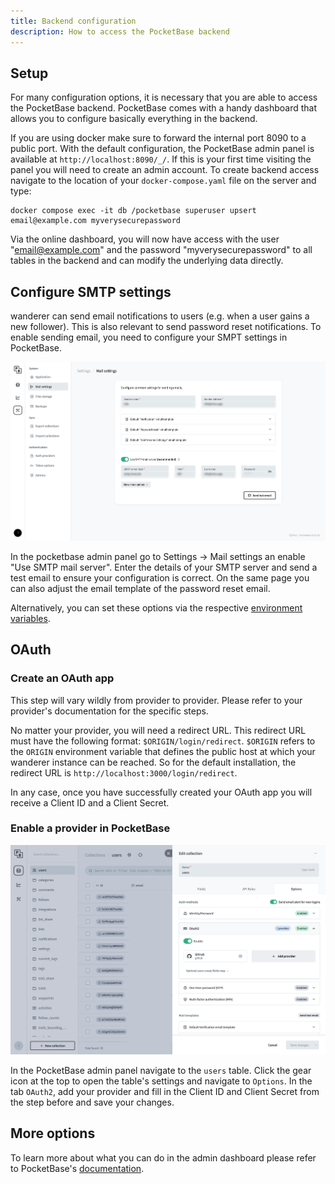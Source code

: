 ```yaml
---
title: Backend configuration
description: How to access the PocketBase backend
---
```

## Setup

For many configuration options, it is necessary that you are able to access the PocketBase backend. PocketBase comes with a handy dashboard that allows you to configure basically everything in the backend.

If you are using docker make sure to forward the internal port 8090 to a public port. With the default configuration, the PocketBase admin panel is available at `http://localhost:8090/_/`. If this is your first time visiting the panel you will need to create an admin account. 
To create backend access navigate to the location of your `docker-compose.yaml` file on the server and type:
```
docker compose exec -it db /pocketbase superuser upsert email@example.com myverysecurepassword
```
Via the online dashboard, you will now have access with the user "email@example.com" and the password "myverysecurepassword" to all tables in the backend and can modify the underlying data directly.

## Configure SMTP settings 

<span class="-tracking-[0.075em]">wanderer</span> can send email notifications to users (e.g. when a user gains a new follower). This is also relevant to send password reset notifications. To enable sending email, you need to configure your SMPT settings in PocketBase. 

![Pocketbase Mail Settings](../../../assets/guides/pocketbase_mail_settings.png)

In the pocketbase admin panel go to Settings -> Mail settings an enable "Use SMTP mail server". Enter the details of your SMTP server and send a test email to ensure your configuration is correct. On the same page you can also adjust the email template of the password reset email.

Alternatively, you can set these options via the respective [environment variables](/run/environment-configuration/#pocketbase).

## OAuth

### Create an OAuth app

This step will vary wildly from provider to provider. Please refer to your provider's documentation for the specific steps. 

No matter your provider, you will need a redirect URL. This redirect URL must have the following format: `$ORIGIN/login/redirect`. `$ORIGIN` refers to the `ORIGIN` environment variable that defines the public host at which your <span class="-tracking-[0.075em]">wanderer</span> instance can be reached. So for the default installation, the redirect URL is `http://localhost:3000/login/redirect`. 

In any case, once you have successfully created your OAuth app you will receive a Client ID and a Client Secret.

### Enable a provider in PocketBase
![Pocketbase OAuth](../../../assets/guides/pocketbase_oauth.png)

In the PocketBase admin panel navigate to the `users` table. Click the gear icon at the top to open the table's settings and navigate to `Options`. In the tab `OAuth2`, add your provider and fill in the Client ID and Client Secret from the step before and save your changes.

## More options

To learn more about what you can do in the admin dashboard please refer to PocketBase's [documentation](https://pocketbase.io/docs/).